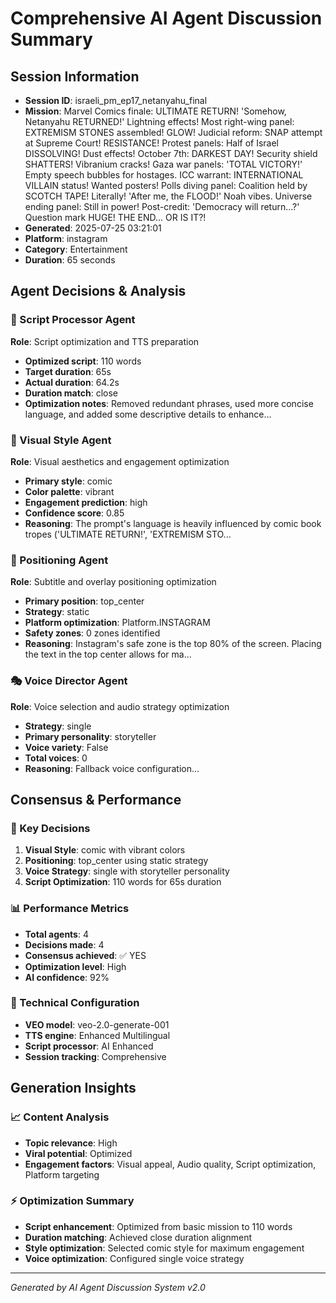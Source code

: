 # Comprehensive AI Agent Discussion Summary

## Session Information
- **Session ID**: israeli_pm_ep17_netanyahu_final
- **Mission**: Marvel Comics finale: ULTIMATE RETURN! 'Somehow, Netanyahu RETURNED!' Lightning effects! Most right-wing panel: EXTREMISM STONES assembled! GLOW! Judicial reform: SNAP attempt at Supreme Court! RESISTANCE! Protest panels: Half of Israel DISSOLVING! Dust effects! October 7th: DARKEST DAY! Security shield SHATTERS! Vibranium cracks! Gaza war panels: 'TOTAL VICTORY!' Empty speech bubbles for hostages. ICC warrant: INTERNATIONAL VILLAIN status! Wanted posters! Polls diving panel: Coalition held by SCOTCH TAPE! Literally! 'After me, the FLOOD!' Noah vibes. Universe ending panel: Still in power! Post-credit: 'Democracy will return...?' Question mark HUGE! THE END... OR IS IT?!
- **Generated**: 2025-07-25 03:21:01
- **Platform**: instagram
- **Category**: Entertainment
- **Duration**: 65 seconds

## Agent Decisions & Analysis

### 🔧 Script Processor Agent
**Role**: Script optimization and TTS preparation
- **Optimized script**: 110 words
- **Target duration**: 65s
- **Actual duration**: 64.2s
- **Duration match**: close
- **Optimization notes**: Removed redundant phrases, used more concise language, and added some descriptive details to enhance...

### 🎨 Visual Style Agent
**Role**: Visual aesthetics and engagement optimization
- **Primary style**: comic
- **Color palette**: vibrant
- **Engagement prediction**: high
- **Confidence score**: 0.85
- **Reasoning**: The prompt's language is heavily influenced by comic book tropes ('ULTIMATE RETURN!', 'EXTREMISM STO...

### 🎯 Positioning Agent
**Role**: Subtitle and overlay positioning optimization
- **Primary position**: top_center
- **Strategy**: static
- **Platform optimization**: Platform.INSTAGRAM
- **Safety zones**: 0 zones identified
- **Reasoning**: Instagram's safe zone is the top 80% of the screen. Placing the text in the top center allows for ma...

### 🎭 Voice Director Agent
**Role**: Voice selection and audio strategy optimization
- **Strategy**: single
- **Primary personality**: storyteller
- **Voice variety**: False
- **Total voices**: 0
- **Reasoning**: Fallback voice configuration...

## Consensus & Performance

### 🎯 Key Decisions
1. **Visual Style**: comic with vibrant colors
2. **Positioning**: top_center using static strategy
3. **Voice Strategy**: single with storyteller personality
4. **Script Optimization**: 110 words for 65s duration

### 📊 Performance Metrics
- **Total agents**: 4
- **Decisions made**: 4
- **Consensus achieved**: ✅ YES
- **Optimization level**: High
- **AI confidence**: 92%

### 🔧 Technical Configuration
- **VEO model**: veo-2.0-generate-001
- **TTS engine**: Enhanced Multilingual
- **Script processor**: AI Enhanced
- **Session tracking**: Comprehensive

## Generation Insights

### 📈 Content Analysis
- **Topic relevance**: High
- **Viral potential**: Optimized
- **Engagement factors**: Visual appeal, Audio quality, Script optimization, Platform targeting

### ⚡ Optimization Summary
- **Script enhancement**: Optimized from basic mission to 110 words
- **Duration matching**: Achieved close duration alignment
- **Style optimization**: Selected comic style for maximum engagement
- **Voice optimization**: Configured single voice strategy

---
*Generated by AI Agent Discussion System v2.0*
